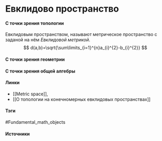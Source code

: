 # Евклидово пространство
#### С точки зрения топологии
Евклидовым пространством, называют метрическое пространство с заданой на нём *Евклидовой метрикой*.
$$
d(a,b)=\sqrt{\sum\limits_{i=1}^{n}a_{i}^{2}-b_{i}^{2}}
$$
#### С точки зрения геометрии
#### С точки зрения общей алгебры
#### Линки
- [[Metric space]],
- [[О топологии на конечномерных евклидовых пространствах]]
#### Тэги
 #Fundamental_math_objects 
#### Источники
 